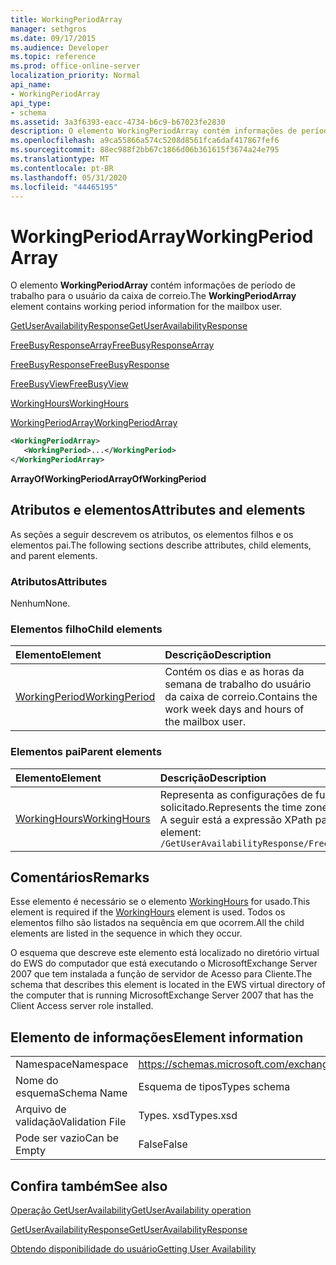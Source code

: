 ```yaml
---
title: WorkingPeriodArray
manager: sethgros
ms.date: 09/17/2015
ms.audience: Developer
ms.topic: reference
ms.prod: office-online-server
localization_priority: Normal
api_name:
- WorkingPeriodArray
api_type:
- schema
ms.assetid: 3a3f6393-eacc-4734-b6c9-b67023fe2830
description: O elemento WorkingPeriodArray contém informações de período de trabalho para o usuário da caixa de correio.
ms.openlocfilehash: a9ca55866a574c5208d8561fca6daf417867fef6
ms.sourcegitcommit: 88ec988f2bb67c1866d06b361615f3674a24e795
ms.translationtype: MT
ms.contentlocale: pt-BR
ms.lasthandoff: 05/31/2020
ms.locfileid: "44465195"
---
```

# <a name="workingperiodarray"></a><span data-ttu-id="3a95c-103">WorkingPeriodArray</span><span class="sxs-lookup"><span data-stu-id="3a95c-103">WorkingPeriodArray</span></span>

<span data-ttu-id="3a95c-104">O elemento **WorkingPeriodArray** contém informações de período de trabalho para o usuário da caixa de correio.</span><span class="sxs-lookup"><span data-stu-id="3a95c-104">The **WorkingPeriodArray** element contains working period information for the mailbox user.</span></span> 
  
[<span data-ttu-id="3a95c-105">GetUserAvailabilityResponse</span><span class="sxs-lookup"><span data-stu-id="3a95c-105">GetUserAvailabilityResponse</span></span>](getuseravailabilityresponse.md)
  
[<span data-ttu-id="3a95c-106">FreeBusyResponseArray</span><span class="sxs-lookup"><span data-stu-id="3a95c-106">FreeBusyResponseArray</span></span>](freebusyresponsearray.md)
  
[<span data-ttu-id="3a95c-107">FreeBusyResponse</span><span class="sxs-lookup"><span data-stu-id="3a95c-107">FreeBusyResponse</span></span>](freebusyresponse.md)
  
[<span data-ttu-id="3a95c-108">FreeBusyView</span><span class="sxs-lookup"><span data-stu-id="3a95c-108">FreeBusyView</span></span>](freebusyview.md)
  
[<span data-ttu-id="3a95c-109">WorkingHours</span><span class="sxs-lookup"><span data-stu-id="3a95c-109">WorkingHours</span></span>](workinghours-ex15websvcsotherref.md)
  
[<span data-ttu-id="3a95c-110">WorkingPeriodArray</span><span class="sxs-lookup"><span data-stu-id="3a95c-110">WorkingPeriodArray</span></span>](workingperiodarray.md)
  
```xml
<WorkingPeriodArray>
   <WorkingPeriod>...</WorkingPeriod>
</WorkingPeriodArray>
```

 <span data-ttu-id="3a95c-111">**ArrayOfWorkingPeriod**</span><span class="sxs-lookup"><span data-stu-id="3a95c-111">**ArrayOfWorkingPeriod**</span></span>
## <a name="attributes-and-elements"></a><span data-ttu-id="3a95c-112">Atributos e elementos</span><span class="sxs-lookup"><span data-stu-id="3a95c-112">Attributes and elements</span></span>

<span data-ttu-id="3a95c-113">As seções a seguir descrevem os atributos, os elementos filhos e os elementos pai.</span><span class="sxs-lookup"><span data-stu-id="3a95c-113">The following sections describe attributes, child elements, and parent elements.</span></span>
  
### <a name="attributes"></a><span data-ttu-id="3a95c-114">Atributos</span><span class="sxs-lookup"><span data-stu-id="3a95c-114">Attributes</span></span>

<span data-ttu-id="3a95c-115">Nenhum</span><span class="sxs-lookup"><span data-stu-id="3a95c-115">None.</span></span>
  
### <a name="child-elements"></a><span data-ttu-id="3a95c-116">Elementos filho</span><span class="sxs-lookup"><span data-stu-id="3a95c-116">Child elements</span></span>

|<span data-ttu-id="3a95c-117">**Elemento**</span><span class="sxs-lookup"><span data-stu-id="3a95c-117">**Element**</span></span>|<span data-ttu-id="3a95c-118">**Descrição**</span><span class="sxs-lookup"><span data-stu-id="3a95c-118">**Description**</span></span>|
|:-----|:-----|
|[<span data-ttu-id="3a95c-119">WorkingPeriod</span><span class="sxs-lookup"><span data-stu-id="3a95c-119">WorkingPeriod</span></span>](workingperiod.md) <br/> |<span data-ttu-id="3a95c-120">Contém os dias e as horas da semana de trabalho do usuário da caixa de correio.</span><span class="sxs-lookup"><span data-stu-id="3a95c-120">Contains the work week days and hours of the mailbox user.</span></span>  <br/> |
   
### <a name="parent-elements"></a><span data-ttu-id="3a95c-121">Elementos pai</span><span class="sxs-lookup"><span data-stu-id="3a95c-121">Parent elements</span></span>

|<span data-ttu-id="3a95c-122">**Elemento**</span><span class="sxs-lookup"><span data-stu-id="3a95c-122">**Element**</span></span>|<span data-ttu-id="3a95c-123">**Descrição**</span><span class="sxs-lookup"><span data-stu-id="3a95c-123">**Description**</span></span>|
|:-----|:-----|
|[<span data-ttu-id="3a95c-124">WorkingHours</span><span class="sxs-lookup"><span data-stu-id="3a95c-124">WorkingHours</span></span>](workinghours-ex15websvcsotherref.md) <br/> |<span data-ttu-id="3a95c-125">Representa as configurações de fuso horário e as horas de trabalho do usuário de caixa de correio solicitado.</span><span class="sxs-lookup"><span data-stu-id="3a95c-125">Represents the time zone settings and working hours for the requested mailbox user.</span></span>  <br/> <span data-ttu-id="3a95c-126">A seguir está a expressão XPath para este elemento:</span><span class="sxs-lookup"><span data-stu-id="3a95c-126">The following is the XPath expression to this element:</span></span>  <br/>  `/GetUserAvailabilityResponse/FreeBusyResponseArray/FreeBusyResponse/FreeBusyView/WorkingHours` <br/> |
   
## <a name="remarks"></a><span data-ttu-id="3a95c-127">Comentários</span><span class="sxs-lookup"><span data-stu-id="3a95c-127">Remarks</span></span>

<span data-ttu-id="3a95c-128">Esse elemento é necessário se o elemento [WorkingHours](workinghours-ex15websvcsotherref.md) for usado.</span><span class="sxs-lookup"><span data-stu-id="3a95c-128">This element is required if the [WorkingHours](workinghours-ex15websvcsotherref.md) element is used.</span></span> <span data-ttu-id="3a95c-129">Todos os elementos filho são listados na sequência em que ocorrem.</span><span class="sxs-lookup"><span data-stu-id="3a95c-129">All the child elements are listed in the sequence in which they occur.</span></span> 
  
<span data-ttu-id="3a95c-130">O esquema que descreve este elemento está localizado no diretório virtual do EWS do computador que está executando o MicrosoftExchange Server 2007 que tem instalada a função de servidor de Acesso para Cliente.</span><span class="sxs-lookup"><span data-stu-id="3a95c-130">The schema that describes this element is located in the EWS virtual directory of the computer that is running MicrosoftExchange Server 2007 that has the Client Access server role installed.</span></span>
  
## <a name="element-information"></a><span data-ttu-id="3a95c-131">Elemento de informações</span><span class="sxs-lookup"><span data-stu-id="3a95c-131">Element information</span></span>

|||
|:-----|:-----|
|<span data-ttu-id="3a95c-132">Namespace</span><span class="sxs-lookup"><span data-stu-id="3a95c-132">Namespace</span></span>  <br/> |https://schemas.microsoft.com/exchange/services/2006/types  <br/> |
|<span data-ttu-id="3a95c-133">Nome do esquema</span><span class="sxs-lookup"><span data-stu-id="3a95c-133">Schema Name</span></span>  <br/> |<span data-ttu-id="3a95c-134">Esquema de tipos</span><span class="sxs-lookup"><span data-stu-id="3a95c-134">Types schema</span></span>  <br/> |
|<span data-ttu-id="3a95c-135">Arquivo de validação</span><span class="sxs-lookup"><span data-stu-id="3a95c-135">Validation File</span></span>  <br/> |<span data-ttu-id="3a95c-136">Types. xsd</span><span class="sxs-lookup"><span data-stu-id="3a95c-136">Types.xsd</span></span>  <br/> |
|<span data-ttu-id="3a95c-137">Pode ser vazio</span><span class="sxs-lookup"><span data-stu-id="3a95c-137">Can be Empty</span></span>  <br/> |<span data-ttu-id="3a95c-138">False</span><span class="sxs-lookup"><span data-stu-id="3a95c-138">False</span></span>  <br/> |
   
## <a name="see-also"></a><span data-ttu-id="3a95c-139">Confira também</span><span class="sxs-lookup"><span data-stu-id="3a95c-139">See also</span></span>



[<span data-ttu-id="3a95c-140">Operação GetUserAvailability</span><span class="sxs-lookup"><span data-stu-id="3a95c-140">GetUserAvailability operation</span></span>](getuseravailability-operation.md)
  
[<span data-ttu-id="3a95c-141">GetUserAvailabilityResponse</span><span class="sxs-lookup"><span data-stu-id="3a95c-141">GetUserAvailabilityResponse</span></span>](getuseravailabilityresponse.md)


[<span data-ttu-id="3a95c-142">Obtendo disponibilidade do usuário</span><span class="sxs-lookup"><span data-stu-id="3a95c-142">Getting User Availability</span></span>](https://msdn.microsoft.com/library/d4133fcb-9b0f-4e6b-aadf-a389da83516a%28Office.15%29.aspx)

